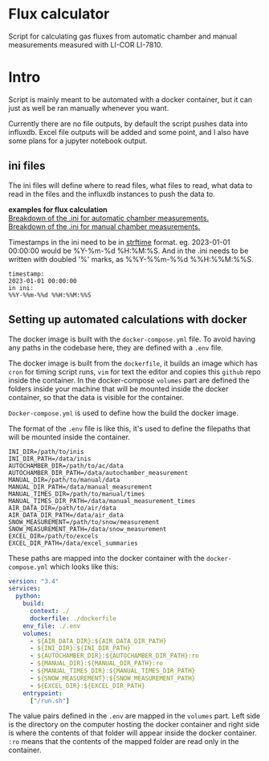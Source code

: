 # Flux calculator
Script for calculating gas fluxes from automatic chamber and manual
measurements measured with LI-COR LI-7810.

# Intro

Script is mainly meant to be automated with a docker container, but it
can just as well be ran manually whenever you want.

Currently there are no file outputs, by default the script pushes data
into influxdb. Excel file outputs will be added and some point, and I
also have some plans for a jupyter notebook output.

## ini files
The ini files will define where to read files, what files to read, what
data to read in the files and the influxdb instances to push the data
to.

**examples for flux calculation** <br>
[Breakdown of the .ini for automatic chamber measurements.](./AC_sample.ini)<br>
[Breakdown of the .ini for manual chamber measurements.](./manual_sample.ini)

Timestamps in the ini need to be in [strftime](https://strftime.org/)
format. eg. 2023-01-01 00:00:00 would be %Y-%m-%d %H:%M:%S. And in the
.ini needs to be written with doubled '%' marks, as %%Y-%%m-%%d
%%H:%%M:%%S.
```
timestamp:
2023-01-01 00:00:00
in ini:
%%Y-%%m-%%d %%H:%%M:%%S
```

## Setting up automated calculations with docker

The docker image is built with the `docker-compose.yml` file. To avoid
having any paths in the codebase here, they are defined with a `.env`
file.

The docker image is built from the `dockerfile`, it builds an image which
has `cron` for timing script runs, `vim` for text the editor and copies this
`github` repo inside the container. In the docker-compose `volumes` part
are defined the folders inside your machine that will be mounted inside
the docker container, so that the data is visible for the container.


`Docker-compose.yml` is used to define how the build the docker image.

The format of the `.env` file is like this, it's used to define the
filepaths that will be mounted inside the container.

```.env
INI_DIR=/path/to/inis
INI_DIR_PATH=/data/inis
AUTOCHAMBER_DIR=/path/to/ac/data
AUTOCHAMBER_DIR_PATH=/data/autochamber_measurement
MANUAL_DIR=/path/to/manual/data
MANUAL_DIR_PATH=/data/manual_measurement
MANUAL_TIMES_DIR=/path/to/manual/times
MANUAL_TIMES_DIR_PATH=/data/manual_measurement_times
AIR_DATA_DIR=/path/to/air/data
AIR_DATA_DIR_PATH=/data/air_data
SNOW_MEASUREMENT=/path/to/snow/measurement
SNOW_MEASUREMENT_PATH=/data/snow_measurement
EXCEL_DIR=/path/to/excels
EXCEL_DIR_PATH=/data/excel_summaries
```

These paths are mapped into the docker container with the
`docker-compose.yml` which looks like this:

```yml
version: "3.4"
services:
  python:
    build: 
      context: ./
      dockerfile: ./dockerfile
    env_file: ./.env
    volumes:
      - ${AIR_DATA_DIR}:${AIR_DATA_DIR_PATH}
      - ${INI_DIR}:${INI_DIR_PATH}
      - ${AUTOCHAMBER_DIR}:${AUTOCHAMBER_DIR_PATH}:ro
      - ${MANUAL_DIR}:${MANUAL_DIR_PATH}:ro
      - ${MANUAL_TIMES_DIR}:${MANUAL_TIMES_DIR_PATH}
      - ${SNOW_MEASUREMENT}:${SNOW_MEASUREMENT_PATH}
      - ${EXCEL_DIR}:${EXCEL_DIR_PATH}
    entrypoint:
      ["/run.sh"]
```

The value pairs defined in the `.env` are mapped in the `volumes` part.
Left side is the directory on the computer hosting the docker container
and right side is where the contents of that folder will appear inside
the docker container. `:ro` means that the contents of the mapped folder
are read only in the container.
